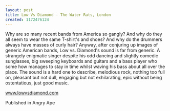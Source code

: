 ```yaml
---
layout: post
title: Low Vs Diamond - The Water Rats, London
created: 1172476124
---
```

Why are so many recent bands from America so gangly? And why do they all seem to wear the same T-shirt's and shoes? And why do the drummers always have masses of curly hair? Anyway, after conjuring up images of generic American bands, Low vs. Diamond's sound is far from generic. A strangely enigmatic singer despite his odd dancing and slightly comedic sunglasses, big sweeping keyboards and guitars and a bass player who some how manages to stay in time whilst waving his bass about all over the place. The sound is a hard one to describe, melodious rock, nothing too full on, pleasant but not dull, engaging but not exhilarating, epic without being ostentatious, just good music.<p><a href=http://www.lowvsdiamond.com target=_blank>www.lowvsdiamond.com</a>
<p>Published in Angry Ape</p>
